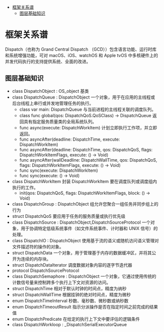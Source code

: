 <!-- @import "[TOC]" {cmd="toc" depthFrom=1 depthTo=6 orderedList=false} -->

<!-- code_chunk_output -->

- [框架关系谱](#框架关系谱)
  - [图层基础知识](#图层基础知识)

<!-- /code_chunk_output -->

# 框架关系谱

Dispatch（也称为 Grand Central Dispatch （GCD））包含语言功能、运行时库和系统增强功能，可对 macOS、iOS、watchOS 和 Apple tvOS 中多核硬件上的并发代码执行的支持提供系统、全面的改进。

## 图层基础知识

- class DispatchObject : OS_object 基类
- class DispatchQueue : DispatchObject 一个对象，用于在应用的主线程或后台线程上串行或并发地管理任务的执行。
  - class var main: DispatchQueue 与当前进程的主线程关联的调度队列。
  - class func global(qos: DispatchQoS.QoSClass) -> DispatchQueue 返回具有指定服务质量类的全局系统队列。
  - func async(execute: DispatchWorkItem) 计划立即执行工作项，并立即返回。
  - func asyncAfter(deadline: DispatchTime, execute: DispatchWorkItem)
  - func asyncAfter(deadline: DispatchTime, qos: DispatchQoS, flags: DispatchWorkItemFlags, execute: () -> Void)
  - func asyncAfter(wallDeadline: DispatchWallTime, qos: DispatchQoS, flags: DispatchWorkItemFlags, execute: () -> Void)
  - func sync(execute: DispatchWorkItem)
  - func sync(execute: () -> Void)
- class DispatchWorkItem 封装 DispatchWorkItem 要在调度队列或调度组内执行的工作。
  - init(qos: DispatchQoS, flags: DispatchWorkItemFlags, block: () -> Void)
- class DispatchGroup : DispatchObject 组允许您聚合一组任务并同步组上的行为
- struct DispatchQoS 要应用于任务的服务质量或执行优先级
- class DispatchSource : DispatchObject,DispatchSourceProtocol 一个对象，用于协调特定低级系统事件（如文件系统事件、计时器和 UNIX 信号）的处理。
- class DispatchIO : DispatchObject  使用基于流的语义或随机访问语义管理对文件描述符的操作的对象。
- struct DispatchData 一个对象，用于管理基于内存的数据缓冲区，并将其公开为连续的内存块。
- struct DispatchDataIterator 调度数据对象内容的逐字节迭代器
- protocol DispatchSourceProtocol 
- class DispatchSemaphore : DispatchObject 一个对象，它通过使用传统的计数信号量来控制跨多个执行上下文对资源的访问。
- struct DispatchTime 相对于默认时钟的时间点，精度为纳秒
- struct DispatchWallTime 根据挂钟的绝对时间点，精度为微秒
- enum DispatchTimeInterval 秒数、毫秒数、微秒数或纳秒数
- enum DispatchTimeoutResult 指示分派操作是否在指定时间之前完成的结果值
- enum DispatchPredicate 在给定的执行上下文中要评估的逻辑条件
- class DispatchWorkloop : _DispatchSerialExecutorQueue 